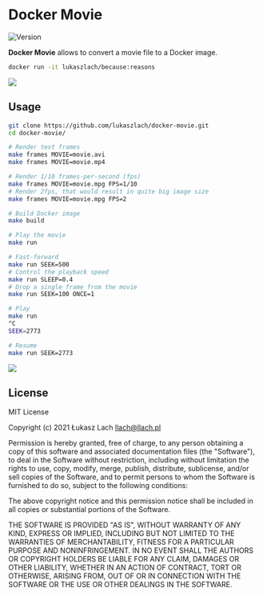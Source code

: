 # Docker Movie

![Version](https://img.shields.io/badge/version-0.1-lightgrey.svg?style=flat)

**Docker Movie** allows to convert a movie file to a Docker image.

```bash
docker run -it lukaszlach/because:reasons
```

![](https://user-images.githubusercontent.com/5011490/131734808-0918cae4-57ba-4c0c-95dd-73bcc04c2fc4.png)

## Usage

```bash
git clone https://github.com/lukaszlach/docker-movie.git
cd docker-movie/
```

```bash
# Render text frames
make frames MOVIE=movie.avi
make frames MOVIE=movie.mp4

# Render 1/10 frames-per-second (fps)
make frames MOVIE=movie.mpg FPS=1/10
# Render 2fps, that would result in quite big image size
make frames MOVIE=movie.mpg FPS=2

# Build Docker image
make build

# Play the movie
make run

# Fast-forward
make run SEEK=500
# Control the playback speed
make run SLEEP=0.4
# Drop a single frame from the movie
make run SEEK=100 ONCE=1
```

```bash
# Play
make run
^C
SEEK=2773

# Resume
make run SEEK=2773
```

![](https://user-images.githubusercontent.com/5011490/131734818-81422d44-1d0b-4b88-b93c-6da3660f59da.png)

## License

MIT License

Copyright (c) 2021 Łukasz Lach <llach@llach.pl>

Permission is hereby granted, free of charge, to any person obtaining a copy
of this software and associated documentation files (the "Software"), to deal
in the Software without restriction, including without limitation the rights
to use, copy, modify, merge, publish, distribute, sublicense, and/or sell
copies of the Software, and to permit persons to whom the Software is
furnished to do so, subject to the following conditions:

The above copyright notice and this permission notice shall be included in all
copies or substantial portions of the Software.

THE SOFTWARE IS PROVIDED "AS IS", WITHOUT WARRANTY OF ANY KIND, EXPRESS OR
IMPLIED, INCLUDING BUT NOT LIMITED TO THE WARRANTIES OF MERCHANTABILITY,
FITNESS FOR A PARTICULAR PURPOSE AND NONINFRINGEMENT. IN NO EVENT SHALL THE
AUTHORS OR COPYRIGHT HOLDERS BE LIABLE FOR ANY CLAIM, DAMAGES OR OTHER
LIABILITY, WHETHER IN AN ACTION OF CONTRACT, TORT OR OTHERWISE, ARISING FROM,
OUT OF OR IN CONNECTION WITH THE SOFTWARE OR THE USE OR OTHER DEALINGS IN THE
SOFTWARE.
